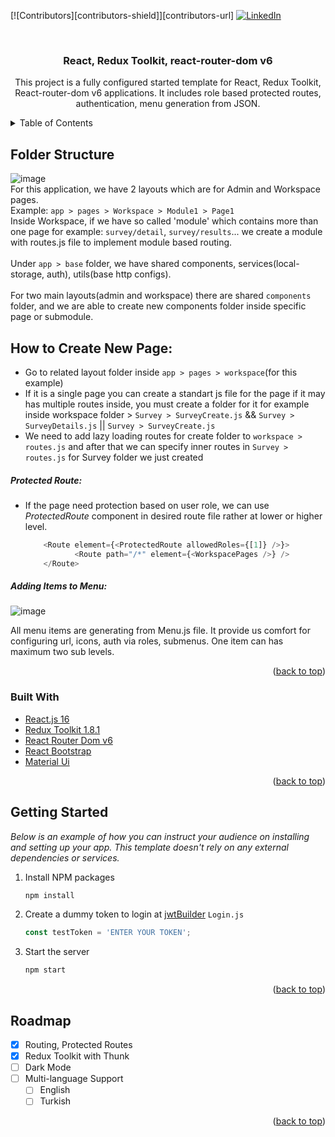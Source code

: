 <div id="top"></div>

[![Contributors][contributors-shield]][contributors-url]
[![LinkedIn][linkedin-shield]][linkedin-url]


<!-- PROJECT LOGO -->
<br />
<div align="center">
 <!-- <a href="https://github.com/othneildrew/Best-README-Template">
    <img src="images/logo.png" alt="Logo" width="80" height="80">
  </a>
-->
  <h3 align="center">React, Redux Toolkit, react-router-dom v6</h3>

  <p align="center">
    This project is a fully configured started template for React, Redux Toolkit, React-router-dom v6 applications. It includes role based protected routes, authentication, menu generation from JSON.
    <br />
  </p>
</div>



<!-- TABLE OF CONTENTS -->
<details>
  <summary>Table of Contents</summary>
  <ol>
    <li>
      <a href="#folder-structure">Folder Structure</a>
     <ul>
        <li><a href="#how-to-create-new-page">How to Create New Page</a></li>
        <li><a href="#protected-route">Protected Routes - Role Based</a></li>
        <li><a href="#adding-items-to-menu">Adding Items to Menu</a></li>
      </ul>
    </li>
    <li>
      <a href="#getting-started">Getting Started</a>
    </li>
    <li><a href="#roadmap">Roadmap</a></li>
  </ol>
</details>

<!-- ABOUT THE PROJECT -->
## Folder Structure
![image](https://user-images.githubusercontent.com/64660609/174979810-80f31d50-7ca3-4cbd-b46f-2adfecc29744.png) <br/>
For this application, we have 2 layouts which are for Admin and Workspace pages. 
<br/>
Example: `app > pages > Workspace > Module1 > Page1`
<br/>
Inside Workspace, if we have so called 'module' which contains more than one page for example: `survey/detail`, `survey/results`... we create a module with routes.js file to implement module based routing.
<br/>
<br/>
Under `app > base` folder, we have shared components, services(local-storage, auth), utils(base http configs).
<br/>
<br/>
For two main layouts(admin and workspace) there are shared `components` folder, and we are able to create new components folder inside specific page or submodule.

## How to Create New Page:
* Go to related layout folder inside `app > pages > workspace`(for this example)
* If it is a single page you can create a standart js file for the page if it may has multiple routes inside, you must create a folder for it for example inside workspace folder > `Survey > SurveyCreate.js` && `Survey > SurveyDetails.js` || `Survey > SurveyCreate.js`
* We need to add lazy loading routes for create folder to `workspace > routes.js` and after that we can specify inner routes in `Survey > routes.js` for Survey folder we just created 
##### Protected Route:
* If the page need protection based on user role, we can use *ProtectedRoute* component in desired route file rather at lower or higher level.
  ```javascript
      <Route element={<ProtectedRoute allowedRoles={[1]} />}>
             <Route path="/*" element={<WorkspacePages />} />
      </Route>
    ```

##### Adding Items to Menu:
![image](https://user-images.githubusercontent.com/64660609/175013218-3e6500bb-f9c2-45bd-97fb-adfc293574ee.png)

All menu items are generating from Menu.js file. It provide us comfort for configuring url, icons, auth via roles, submenus. One item can has maximum two sub levels.

<p align="right">(<a href="#top">back to top</a>)</p>


### Built With

* [React.js 16](https://reactjs.org/)
* [Redux Toolkit 1.8.1](https://redux-toolkit.js.org/)
* [React Router Dom v6](https://reactrouter.com/)
* [React Bootstrap](https://react-bootstrap.github.io/)
* [Material Ui](https://v4.mui.com/getting-started/installation/)

<p align="right">(<a href="#top">back to top</a>)</p>



<!-- GETTING STARTED -->
## Getting Started

_Below is an example of how you can instruct your audience on installing and setting up your app. This template doesn't rely on any external dependencies or services._

1. Install NPM packages
   ```sh
   npm install
   ```
2. Create a dummy token to login at [jwtBuilder](http://jwtbuilder.jamiekurtz.com/)
 `Login.js`
   ```js
   const testToken = 'ENTER YOUR TOKEN';
   ```
3. Start the server
   ```sh
   npm start
   ```

<p align="right">(<a href="#top">back to top</a>)</p>


<!-- ROADMAP -->
## Roadmap

- [x] Routing, Protected Routes
- [x] Redux Toolkit with Thunk
- [ ] Dark Mode
- [ ] Multi-language Support
    - [ ] English
    - [ ] Turkish

<p align="right">(<a href="#top">back to top</a>)</p>


<!-- MARKDOWN LINKS & IMAGES -->
<!-- https://www.markdownguide.org/basic-syntax/#reference-style-links -->
[license-shield]: https://img.shields.io/github/license/othneildrew/Best-README-Template.svg?style=for-the-badge
[license-url]: https://github.com/othneildrew/Best-README-Template/blob/master/LICENSE.txt
[linkedin-shield]: https://img.shields.io/badge/-LinkedIn-black.svg?style=for-the-badge&logo=linkedin&colorB=555
[linkedin-url]: https://linkedin.com/in/alperenjs
